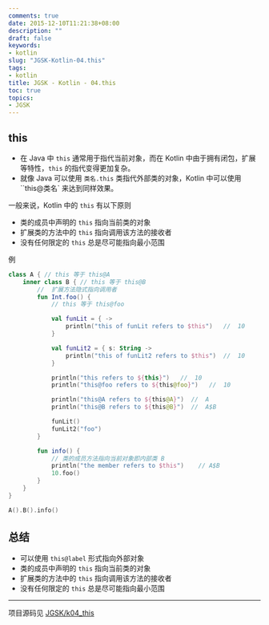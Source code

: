 ```yaml
---
comments: true
date: 2015-12-10T11:21:38+08:00
description: ""
draft: false
keywords:
- kotlin
slug: "JGSK-Kotlin-04.this"
tags:
- kotlin
title: JGSK - Kotlin - 04.this
toc: true
topics:
- JGSK
---
```


## this

- 在 Java 中 `this` 通常用于指代当前对象，而在 Kotlin 中由于拥有闭包，扩展等特性，`this` 的指代变得更加复杂。
- 就像 Java 可以使用 `类名.this` 类指代外部类的对象，Kotlin 中可以使用 ``this@类名` 来达到同样效果。 

<!--more-->

一般来说，Kotlin 中的 `this` 有以下原则

- 类的成员中声明的 `this` 指向当前类的对象
- 扩展类的方法中的 `this` 指向调用该方法的接收者
- 没有任何限定的 `this` 总是尽可能指向最小范围

例

```kotlin
class A { // this 等于 this@A
    inner class B { // this 等于 this@B
        //  扩展方法隐式指向调用者
        fun Int.foo() {
            // this 等于 this@foo

            val funLit = { ->
                println("this of funLit refers to $this")   //  10
            }

            val funLit2 = { s: String ->
                println("this of funLit2 refers to $this")  //  10
            }

            println("this refers to ${this}")   //  10
            println("this@foo refers to ${this@foo}")   //  10

            println("this@A refers to ${this@A}")  //  A
            println("this@B refers to ${this@B}")  //  A$B

            funLit()
            funLit2("foo")
        }

        fun info() {
            // 类的成员方法指向当前对象即内部类 B
            println("the member refers to $this")    // A$B
            10.foo()
        }
    }
}

A().B().info()
```



## 总结

- 可以使用 `this@label` 形式指向外部对象
- 类的成员中声明的 `this` 指向当前类的对象
- 扩展类的方法中的 `this` 指向调用该方法的接收者
- 没有任何限定的 `this` 总是尽可能指向最小范围

---

项目源码见 [JGSK/k04_this](https://github.com/SidneyXu/JGSK)